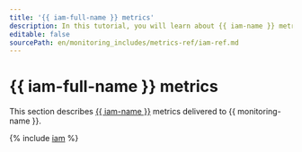```yaml
---
title: '{{ iam-full-name }} metrics'
description: In this tutorial, you will learn about {{ iam-name }} metrics.
editable: false
sourcePath: en/monitoring_includes/metrics-ref/iam-ref.md
---
```


# {{ iam-full-name }} metrics

This section describes [{{ iam-name }}](../../iam/) metrics delivered to {{ monitoring-name }}.

{% include [iam](../../_includes/monitoring/metrics-ref/iam.md) %}